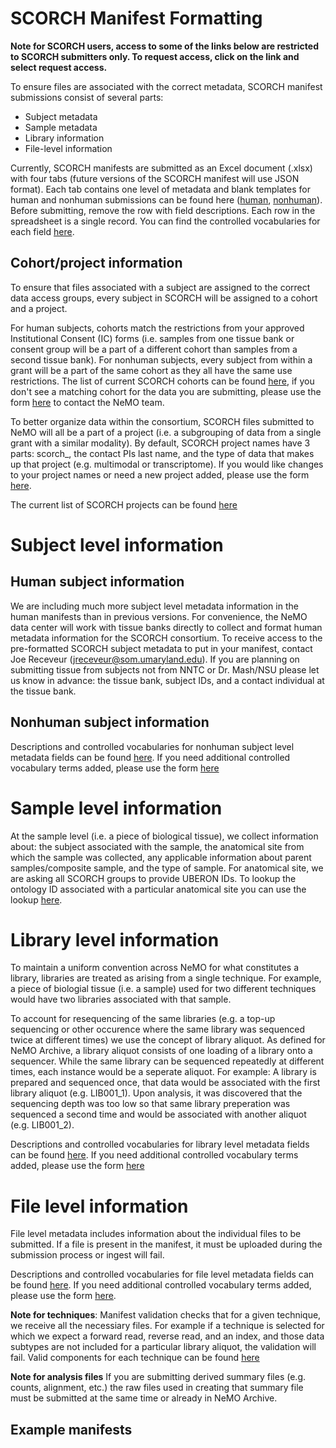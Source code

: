 # SCORCH Manifest Formatting

**Note for SCORCH users, access to some of the links below are restricted to SCORCH submitters only. To request access, click on the link and select request access.** 

To ensure files are associated with the correct metadata, SCORCH manifest submissions consist of several parts:
- Subject metadata
- Sample metadata
- Library information
- File-level information

Currently, SCORCH manifests are submitted as an Excel document (.xlsx) with four tabs (future versions of the SCORCH manifest will use JSON format). 
Each tab contains one level of metadata and blank templates for human and nonhuman submissions can be found here ([human](https://docs.google.com/spreadsheets/d/1bt7VB-zNt-MvgkAbrijh7UgOanDC2TtDIfuiHCszs9E/edit?usp=sharing), [nonhuman](https://docs.google.com/spreadsheets/d/1HrhZaOWK4MYohzLHJK9PbWV87YHBACNMPwDmUZxrAeA/edit?usp=sharing)). Before submitting, remove the row with field descriptions.
Each row in the spreadsheet is a single record. You can find the controlled vocabularies for each field [here](). 

## Cohort/project information
To ensure that files associated with a subject are assigned to the correct data access groups, every subject in SCORCH will be assigned to a cohort and a project. 

For human subjects, cohorts match the restrictions from your approved Institutional Consent (IC) forms (i.e. samples from one tissue bank or consent group will be a part of a different cohort than samples from a second tissue bank).
For nonhuman subjects, every subject from within a grant will be a part of the same cohort as they all have the same use restrictions. 
The list of current SCORCH cohorts can be found [here](https://docs.google.com/spreadsheets/d/1T5b84C_iDEqpbMneQizSClsL5g0wUsekCMCmWhMdSbI/edit?usp=sharing), if you don't see a matching cohort for the data you are submitting, please use the form [here](https://github.com/nemoarchive/helpdesk/issues/new/choose) to contact the NeMO team.

To better organize data within the consortium, SCORCH files submitted to NeMO will all be a part of a project (i.e. a subgrouping of data from a single grant with a similar modality). 
By default, SCORCH project names have 3 parts: scorch_, the contact PIs last name, and the type of data that makes up that project (e.g. multimodal or transcriptome). If you would like changes to your project names or need a new project added, please use the form [here](https://github.com/nemoarchive/helpdesk/issues/new/choose).

The current list of SCORCH projects can be found [here](https://docs.google.com/spreadsheets/d/1EPHwzDo_YZLVIU2clCj1_qVDMg9Bxs8Bgenly6d82R4/edit?usp=sharing)

# Subject level information
## Human subject information
We are including much more subject level metadata information in the human manifests than in previous versions. For convenience, the NeMO data center will work with tissue banks directly to collect and format human metadata information for the SCORCH consortium. 
To receive access to the pre-formatted SCORCH subject metadata to put in your manifest, contact Joe Receveur (jreceveur@som.umaryland.edu). If you are planning on submitting tissue from subjects not from NNTC or Dr. Mash/NSU please let us know in advance: the tissue bank, subject IDs, and a contact individual at the tissue bank.

## Nonhuman subject information
Descriptions and controlled vocabularies for nonhuman subject level metadata fields can be found [here](). If you need additional controlled vocabulary terms added, please use the form [here](https://github.com/nemoarchive/helpdesk/issues/new/choose)


# Sample level information
At the sample level (i.e. a piece of biological tissue), we collect information about: the subject associated with the sample, the anatomical site from which the sample was collected, any applicable information about parent samples/composite sample, and the type of sample.
For anatomical site, we are asking all SCORCH groups to provide UBERON IDs. To lookup the ontology ID associated with a particular anatomical site you can use the lookup [here](https://www.ebi.ac.uk/ols4/ontologies/uberon).

# Library level information
To maintain a uniform convention across NeMO for what constitutes a library, libraries are treated as arising from a single technique. For example, a piece of biologial tissue (i.e. a sample) used for two different techniques would have two libraries associated with that sample. 

To account for resequencing of the same libraries (e.g. a top-up sequencing or other occurence where the same library was sequenced twice at different times) we use the concept of library aliquot. 
As defined for NeMO Archive, a library aliquot consists of one loading of a library onto a sequencer. 
While the same library can be sequenced repeatedly at different times, each instance would be a seperate aliquot. 
For example: A library is prepared and sequenced once, that data would be associated with the first library aliquot (e.g. LIB001_1). 
Upon analysis, it was discovered that the sequencing depth was too low so that same library preperation was sequenced a second time and would be associated with another aliquot (e.g. LIB001_2).

Descriptions and controlled vocabularies for library level metadata fields can be found [here](). If you need additional controlled vocabulary terms added, please use the form [here](https://github.com/nemoarchive/helpdesk/issues/new/choose)

# File level information
File level metadata includes information about the individual files to be submitted. If a file is present in the manifest, it must be uploaded during the submission process or ingest will fail. 

Descriptions and controlled vocabularies for file level metadata fields can be found [here](). If you need additional controlled vocabulary terms added, please use the form [here](https://github.com/nemoarchive/helpdesk/issues/new/choose).

**Note for techniques**: Manifest validation checks that for a given technique, we receive all the necessiary files. For example if a technique is selected for which we expect a forward read, reverse read, and an index, and those data subtypes are not included for a particular library aliquot, the validation will fail. Valid components for each technique can be found [here](https://drive.google.com/file/d/1MAHWU1CNbriv1F9zknqd1mSgFCv3KPw0/view?usp=drive_link)

**Note for analysis files**
If you are submitting derived summary files (e.g. counts, alignment, etc.) the raw files used in creating that summary file must be submitted at the same time or already in NeMO Archive.

## Example manifests
